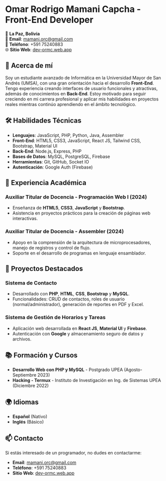 # Omar Rodrigo Mamani Capcha - Front-End Developer

📍 **La Paz, Bolivia**  
📧 **Email**: mamani.orc@gmail.com  
📱 **Teléfono**: +591 75240883  
🌐 **Sitio Web**: [dev-ormc.web.app](https://dev-ormc.web.app)

## 👋 Acerca de mí

Soy un estudiante avanzado de Informática en la Universidad Mayor de San Andrés (UMSA), con una gran orientación hacia el desarrollo **Front-End**. Tengo experiencia creando interfaces de usuario funcionales y atractivas, además de conocimientos en **Back-End**. Estoy motivado para seguir creciendo en mi carrera profesional y aplicar mis habilidades en proyectos reales mientras continúo aprendiendo en el ámbito tecnológico.

## 🛠️ Habilidades Técnicas

- **Lenguajes**: JavaScript, PHP, Python, Java, Assembler
- **Front-End**: HTML5, CSS3, JavaScript, React JS, Tailwind CSS, Bootstrap, Material UI
- **Back-End**: Node.js, Express, PHP
- **Bases de Datos**: MySQL, PostgreSQL, Firebase
- **Herramientas**: Git, GitHub, Socket IO
- **Autenticación**: Google Auth (Firebase)

## 💼 Experiencia Académica

### Auxiliar Titular de Docencia - Programación Web I (2024)
- Enseñanza de **HTML5**, **CSS3**, **JavaScript** y **Bootstrap**.
- Asistencia en proyectos prácticos para la creación de páginas web interactivas.

### Auxiliar Titular de Docencia - Assembler (2024)
- Apoyo en la comprensión de la arquitectura de microprocesadores, manejo de registros y control de flujo.
- Soporte en el desarrollo de programas en lenguaje ensamblador.

## 📂 Proyectos Destacados

### Sistema de Contacto
- Desarrollado con **PHP**, **HTML**, **CSS**, **Bootstrap** y **MySQL**.
- Funcionalidades: CRUD de contactos, roles de usuario (normal/administrador), generación de reportes en PDF y Excel.

### Sistema de Gestión de Horarios y Tareas
- Aplicación web desarrollada en **React JS**, **Material UI** y **Firebase**.
- Autenticación con **Google** y almacenamiento seguro de datos y archivos.

## 📚 Formación y Cursos

- **Desarrollo Web con PHP y MySQL** - Postgrado UPEA (Agosto-Septiembre 2023)
- **Hacking - Termux** - Instituto de Investigación en Ing. de Sistemas UPEA (Diciembre 2022)

## 🌍 Idiomas

- **Español** (Nativo)
- **Inglés** (Básico)

## 📫 Contacto

Si estás interesado  de un programador, no dudes en contactarme:

- **Email**: mamani.orc@gmail.com
- **Teléfono**: +591 75240883
- **Sitio Web**: [dev-ormc.web.app](https://dev-ormc.web.app)
